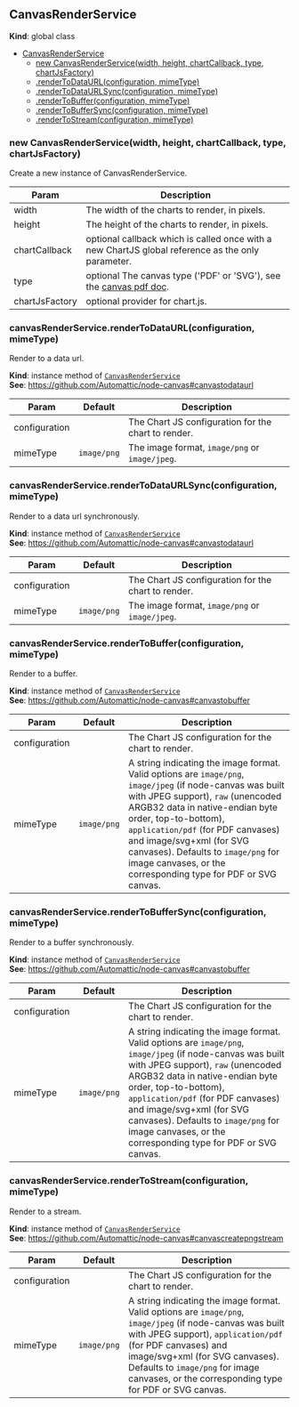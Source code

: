 <a name="CanvasRenderService"></a>

## CanvasRenderService
**Kind**: global class  

* [CanvasRenderService](#CanvasRenderService)
    * [new CanvasRenderService(width, height, chartCallback, type, chartJsFactory)](#new_CanvasRenderService_new)
    * [.renderToDataURL(configuration, mimeType)](#CanvasRenderService+renderToDataURL)
    * [.renderToDataURLSync(configuration, mimeType)](#CanvasRenderService+renderToDataURLSync)
    * [.renderToBuffer(configuration, mimeType)](#CanvasRenderService+renderToBuffer)
    * [.renderToBufferSync(configuration, mimeType)](#CanvasRenderService+renderToBufferSync)
    * [.renderToStream(configuration, mimeType)](#CanvasRenderService+renderToStream)

<a name="new_CanvasRenderService_new"></a>

### new CanvasRenderService(width, height, chartCallback, type, chartJsFactory)
Create a new instance of CanvasRenderService.


| Param | Description |
| --- | --- |
| width | The width of the charts to render, in pixels. |
| height | The height of the charts to render, in pixels. |
| chartCallback | optional callback which is called once with a new ChartJS global reference as the only parameter. |
| type | optional The canvas type ('PDF' or 'SVG'), see the [canvas pdf doc](https://github.com/Automattic/node-canvas#pdf-output-support). |
| chartJsFactory | optional provider for chart.js. |

<a name="CanvasRenderService+renderToDataURL"></a>

### canvasRenderService.renderToDataURL(configuration, mimeType)
Render to a data url.

**Kind**: instance method of [<code>CanvasRenderService</code>](#CanvasRenderService)  
**See**: https://github.com/Automattic/node-canvas#canvastodataurl  

| Param | Default | Description |
| --- | --- | --- |
| configuration |  | The Chart JS configuration for the chart to render. |
| mimeType | <code>image/png</code> | The image format, `image/png` or `image/jpeg`. |

<a name="CanvasRenderService+renderToDataURLSync"></a>

### canvasRenderService.renderToDataURLSync(configuration, mimeType)
Render to a data url synchronously.

**Kind**: instance method of [<code>CanvasRenderService</code>](#CanvasRenderService)  
**See**: https://github.com/Automattic/node-canvas#canvastodataurl  

| Param | Default | Description |
| --- | --- | --- |
| configuration |  | The Chart JS configuration for the chart to render. |
| mimeType | <code>image/png</code> | The image format, `image/png` or `image/jpeg`. |

<a name="CanvasRenderService+renderToBuffer"></a>

### canvasRenderService.renderToBuffer(configuration, mimeType)
Render to a buffer.

**Kind**: instance method of [<code>CanvasRenderService</code>](#CanvasRenderService)  
**See**: https://github.com/Automattic/node-canvas#canvastobuffer  

| Param | Default | Description |
| --- | --- | --- |
| configuration |  | The Chart JS configuration for the chart to render. |
| mimeType | <code>image/png</code> | A string indicating the image format. Valid options are `image/png`, `image/jpeg` (if node-canvas was built with JPEG support), `raw` (unencoded ARGB32 data in native-endian byte order, top-to-bottom), `application/pdf` (for PDF canvases) and image/svg+xml (for SVG canvases). Defaults to `image/png` for image canvases, or the corresponding type for PDF or SVG canvas. |

<a name="CanvasRenderService+renderToBufferSync"></a>

### canvasRenderService.renderToBufferSync(configuration, mimeType)
Render to a buffer synchronously.

**Kind**: instance method of [<code>CanvasRenderService</code>](#CanvasRenderService)  
**See**: https://github.com/Automattic/node-canvas#canvastobuffer  

| Param | Default | Description |
| --- | --- | --- |
| configuration |  | The Chart JS configuration for the chart to render. |
| mimeType | <code>image/png</code> | A string indicating the image format. Valid options are `image/png`, `image/jpeg` (if node-canvas was built with JPEG support), `raw` (unencoded ARGB32 data in native-endian byte order, top-to-bottom), `application/pdf` (for PDF canvases) and image/svg+xml (for SVG canvases). Defaults to `image/png` for image canvases, or the corresponding type for PDF or SVG canvas. |

<a name="CanvasRenderService+renderToStream"></a>

### canvasRenderService.renderToStream(configuration, mimeType)
Render to a stream.

**Kind**: instance method of [<code>CanvasRenderService</code>](#CanvasRenderService)  
**See**: https://github.com/Automattic/node-canvas#canvascreatepngstream  

| Param | Default | Description |
| --- | --- | --- |
| configuration |  | The Chart JS configuration for the chart to render. |
| mimeType | <code>image/png</code> | A string indicating the image format. Valid options are `image/png`, `image/jpeg` (if node-canvas was built with JPEG support), `application/pdf` (for PDF canvases) and image/svg+xml (for SVG canvases). Defaults to `image/png` for image canvases, or the corresponding type for PDF or SVG canvas. |

